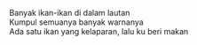 Banyak ikan-ikan di dalam lautan<br>
Kumpul semuanya banyak warnanya<br>
Ada satu ikan yang kelaparan, lalu ku beri makan<br>
